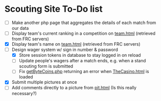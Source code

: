 # Scouting Site To-Do list

- [ ] Make another php page that aggregates the details of each match from our data
- [ ] Display team's current ranking in a competition on [team.html](html/team.html) (retrieved from FRC servers)
- [x] Display team's name on [team.html](html/team.html) (retrieved from FRC servers)
- [ ] Design wager system w/ sign in number & password
  - [x] Store session tokens in database to stay logged in on reload
  - [ ] Update people's wagers after a match ends, e.g. when a stand scouting form is submitted
  - [ ] Fix [getByteCoins.php](php/getByteCoins.php) returning an error when [TheCasino.html](html/TheCasino.html) is loaded
- [x] Submit multiple pictures at once
- [ ] Add comments directly to a picture from [pit.html](html/pit.html) (Is this really necessary?)
